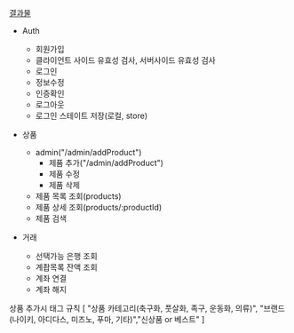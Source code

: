 [결과물](https://kdt-5-m5-crazy11.vercel.app)

- Auth

  - 회원가입
  - 클라이언트 사이드 유효성 검사, 서버사이드 유효성 검사
  - 로그인
  - 정보수정
  - 인증확인
  - 로그아웃
  - 로그인 스테이트 저장(로컬, store)

- 상품

  - admin("/admin/addProduct")
    - 제품 추가("/admin/addProduct")
    - 제품 수정
    - 제품 삭제
  - 제품 목록 조회(products)
  - 제품 상세 조회(products/:productId)
  - 제품 검색

- 거래

  - 선택가능 은행 조회
  - 계좝목록 잔액 조회
  - 계좌 연결
  - 계좌 해지

상품 추가시 태그 규칙
[ "상품 카테고리(축구화, 풋살화, 족구, 운동화, 의류)", "브랜드(나이키, 아디다스, 미즈노, 푸마, 기타)","신상품 or 베스트" ]
